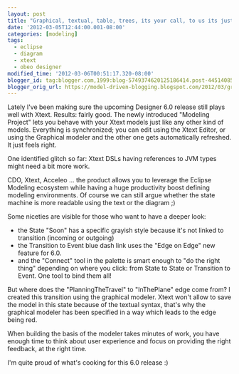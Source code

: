 ```yaml
---
layout: post
title: "Graphical, textual, table, trees, its your call, to us its just EMF models"
date: '2012-03-05T12:44:00.001-08:00'
categories: [modeling]
tags:
  - eclipse
  - diagram
  - xtext
  - obeo designer
modified_time: '2012-03-06T00:51:17.320-08:00'
blogger_id: tag:blogger.com,1999:blog-5749374620125186414.post-4451408571424473580
blogger_orig_url: https://model-driven-blogging.blogspot.com/2012/03/graphical-textual-table-trees-its-your.html
---
```


Lately I've been making sure the upcoming Designer 6.0 release still plays well with Xtext. Results: fairly good. The newly introduced "Modeling Project" lets you behave with your Xtext models just like any other kind of models. Everything is synchronized; you can edit using the Xtext Editor, or using the Graphical modeler and the other one gets automatically refreshed. It just feels right.

One identified glitch so far: Xtext DSLs having references to JVM types might need a bit more work.

CDO, Xtext, Acceleo ... the product allows you to leverage the Eclipse Modeling ecosystem while having a huge productivity boost defining modeling environments. Of course we can still argue whether the state machine is more readable using the text or the diagram ;)

Some niceties are visible for those who want to have a deeper look:

- the State "Soon" has a specific grayish style because it's not linked to transition (incoming or outgoing)
- the Transition to Event blue dash link uses the "Edge on Edge" new feature for 6.0.
- and the "Connect" tool in the palette is smart enough to "do the right thing" depending on where you click: from State to State or Transition to Event. One tool to bind them all!

But where does the "PlanningTheTravel" to "InThePlane" edge come from? I created this transition using the graphical modeler. Xtext won't allow to save the model in this state because of the textual syntax, that's why the graphical modeler has been specified in a way which leads to the edge being red.

When building the basis of the modeler takes minutes of work, you have enough time to think about user experience and focus on providing the right feedback, at the right time.

I'm quite proud of what's cooking for this 6.0 release :)

